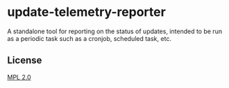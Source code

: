 # update-telemetry-reporter

A standalone tool for reporting on the status of updates, intended to be run
as a periodic task such as a cronjob, scheduled task, etc.

## License

[MPL 2.0](http://mozilla.org/MPL/2.0/)
